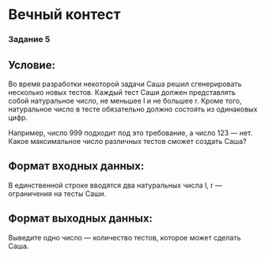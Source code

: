 # Вечный контест

### Задание 5

## Условие:

Во время разработки некоторой задачи Саша решил сгенерировать несколько новых тестов. Каждый тест Саши должен представлять собой натуральное число, не меньшее l и не большее r. Кроме того, натуральное число в тесте обязательно должно состоять из одинаковых цифр.

Например, число 999 подходит под это требование, а число 123 — нет. Какое максимальное число различных тестов сможет создать Саша?

## Формат входных данных:

В единственной строке вводятся два натуральных числа l, r — ограничения на тесты Саши.

## Формат выходных данных:

Выведите одно число — количество тестов, которое может сделать Саша.
